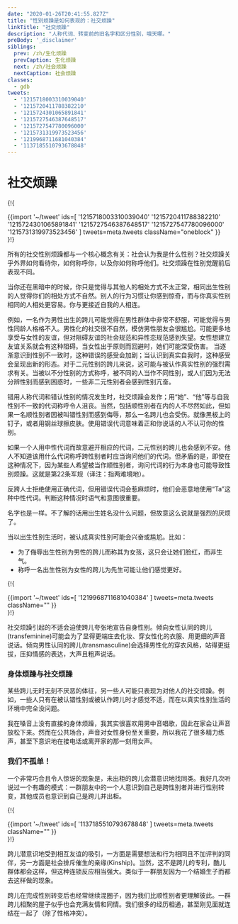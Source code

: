 ```yaml
---
date: "2020-01-26T20:41:55.827Z"
title: "性别烦躁是如何表现的：社交烦躁"
linkTitle: "社交烦躁"
description: "人称代词、转变前的旧名字和区分性别，哦天哪。"
preBody: '_disclaimer'
siblings:
  prev: /zh/生化烦躁
  prevCaption: 生化烦躁
  next: /zh/社会烦躁
  nextCaption: 社会烦躁
classes:
  - gdb
tweets:
  - '1215718003310039040'
  - '1215720411788382210'
  - '1215724301065891841'
  - '1215727546387648517'
  - '1215727547780096000'
  - '1215731319973523456'
  - '1219968711681040384'
  - '1137185510793678848'
---
```


# 社交烦躁

{!{ <div class="gutter">{{import '~/tweet' ids=[
  '1215718003310039040'
  '1215720411788382210'
  '1215724301065891841'
  '1215727546387648517'
  '1215727547780096000'
  '1215731319973523456'
] tweets=meta.tweets className="oneblock" }} </div> }!}

所有的社交性别烦躁都与一个核心概念有关：社会认为我是什么性别？社交烦躁关乎外界如何看待你，如何称呼你，以及你如何称呼他们。社交烦躁在性别觉醒前后表现不同。

当你还在黑暗中的时候，你只是觉得与其他人的相处方式不太正常，相同出生性别的人觉得你们的相处方式不自然。别人的行为习惯让你感到惊奇，而与你真实性别相同的人相处更容易。你与更接近自我的人相连。

例如，一名作为男性出生的跨儿可能觉得在男性群体中非常不舒服，可能觉得与男性同龄人格格不入。男性化的社交很不自然，模仿男性朋友会很尴尬。可能更多地享受与女性的友谊，但对阻碍友谊的社会规范和异性恋规范感到失望。女性想建立友谊关系就会有这种阻碍。当女性出于原则而回避时，她们可能深受伤害。
当逐渐意识到性别不一致时，这种错误的感受会加剧；当认识到真实自我时，这种感受会呈现出新的形态。对于二元性别的跨儿来说，这可能与被认作真实性别的强烈需求有关。当被以不分性别的方式称呼，被不同的人当作不同性别，或人们因为无法分辨性别而感到困惑时，一些非二元性别者会感到性别亢奋。

错用人称代词和错认性别的情况发生时，社交烦躁会发作；用“她”、“他”等与自我性别不一致的代词称呼令人沮丧。当然，包括顺性别者在内的人不尽然如此，但如果一名顺性别者因被叫错性别而感到侮辱，那么一名跨儿也会受伤。就像黑板上的钉子，或者用钢丝球擦皮肤。使用错误代词意味着正和你说话的人不认可你的性别。

如果一个人用中性代词而故意避开相应的代词，二元性别的跨儿也会感到不安。他人不知道该用什么代词称呼跨性别者时应当询问他们的代词。但矛盾的是，即使在这种情况下，因为某些人希望被当作顺性别者，询问代词的行为本身也可能导致性别烦躁。这就是第22条军规（译注：指两难境地）。

反跨人士拒绝使用正确代词，但用错误代词会惹麻烦时，他们会恶意地使用“Ta”这种中性代词。判断这种情况时语气和意图很重要。

名字也是一样。不了解的话用出生姓名没什么问题，但故意这么说就是强烈的厌烦了。

当以出生性别生活时，被认成真实性别可能会兴奋或尴尬。比如：

- 为了侮辱出生性别为男性的跨儿而称其为女孩，这只会让她们脸红，而非生气。
- 称呼一名出生性别为女性的跨儿为先生可能让他们感觉更好。

{!{ <div class="gutter">{{import '~/tweet' ids=[
  '1219968711681040384'
] tweets=meta.tweets className="" }} </div> }!}

社交烦躁引起的不适会迫使跨儿夸张地宣告自身性别。倾向女性认同的跨儿(transfeminine)可能会为了显得更端庄去化妆、穿女性化的衣服、用更细的声音说话。倾向男性认同的跨儿(transmasculine)会选择男性化的穿衣风格，站得更挺拔，压抑情感的表达，大声且粗声说话。

### 身体烦躁与社交烦躁

某些跨儿无时无刻不厌恶的体征，另一些人可能只表现为对他人的社交烦躁。例如，一些人只有在被认错性别或被认作跨儿时才感觉不适，而在以真实性别生活的环境中完全没问题。

我在嗓音上没有直接的身体烦躁，我其实很喜欢用男中音唱歌，因此在家会让声音放松下来。然而在公共场合，声音对女性身份至关重要，所以我花了很多精力练声，甚至下意识地在接电话或离开家的那一刻用女声。

### 我们不孤单！

一个非常巧合且令人惊讶的现象是，未出柜的跨儿会潜意识地找同类。我好几次听说过一个有趣的模式：一群朋友中的一个人意识到自己是跨性别者并进行性别转变，其他成员也意识到自己是跨儿并出柜。

{!{ <div class="gutter">{{import '~/tweet' ids=[
  '1137185510793678848'
] tweets=meta.tweets className="" }} </div> }!}

跨儿潜意识地受到相互友谊的吸引，一方面是需要想法和行为相同且不加评判的同伴，另一方面是社会排斥催生的亲缘(Kinship)。当然，这不是跨儿的专利，酷儿群体都会这样，但这种连锁反应相当强大。类似于一群朋友因为一个结婚生子而都去这样做的现象。

跨儿在完成性别转变后也经常继续混圈子，因为我们比顺性别者更理解彼此。一群跨儿相聚的屋子似乎也会充满友情和同情。我们很多的经历相通，甚至刚见面就连结在一起了（除了性格冲突）。
